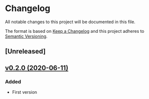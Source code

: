 # Changelog
All notable changes to this project will be documented in this file.

The format is based on [Keep a Changelog](http://keepachangelog.com/)
and this project adheres to [Semantic Versioning](http://semver.org/).

## [Unreleased]

## [v0.2.0 (2020-06-11)](https://github.com/pestphp/pest-plugin-laravel/commit/a7d44316eda40be56465d34cb457953e508f4161)
### Added
- First version
